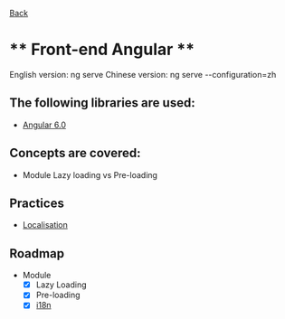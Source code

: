 [Back](../README.md)

# ** Front-end Angular **

English version: ng serve
Chinese version: ng serve --configuration=zh
        
## The following libraries are used:
* [Angular 6.0](https://angular.io)

## Concepts are covered:
* Module Lazy loading vs Pre-loading

## Practices
* [Localisation](https://angular.io/guide/i18n)

## Roadmap  
* Module
  * [x] Lazy Loading 
  * [x] Pre-loading
  * [x] [i18n](./docs/angular/i18n.md)
